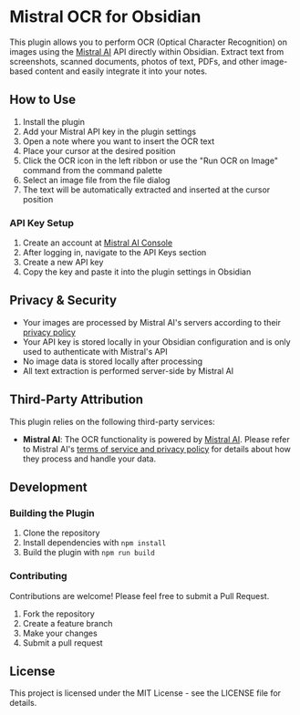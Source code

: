 # Mistral OCR for Obsidian

This plugin allows you to perform OCR (Optical Character Recognition) on images using the [Mistral AI](https://mistral.ai/) API directly within Obsidian. Extract text from screenshots, scanned documents, photos of text, PDFs, and other image-based content and easily integrate it into your notes.

## How to Use

1. Install the plugin
2. Add your Mistral API key in the plugin settings
3. Open a note where you want to insert the OCR text
4. Place your cursor at the desired position
5. Click the OCR icon in the left ribbon or use the "Run OCR on Image" command from the command palette
6. Select an image file from the file dialog
7. The text will be automatically extracted and inserted at the cursor position

### API Key Setup

1. Create an account at [Mistral AI Console](https://console.mistral.ai/signup/)
2. After logging in, navigate to the API Keys section
3. Create a new API key
4. Copy the key and paste it into the plugin settings in Obsidian

## Privacy & Security

-   Your images are processed by Mistral AI's servers according to their [privacy policy](https://mistral.ai/privacy/)
-   Your API key is stored locally in your Obsidian configuration and is only used to authenticate with Mistral's API
-   No image data is stored locally after processing
-   All text extraction is performed server-side by Mistral AI

## Third-Party Attribution

This plugin relies on the following third-party services:

-   **Mistral AI**: The OCR functionality is powered by [Mistral AI](https://mistral.ai/). Please refer to Mistral AI's [terms of service and privacy policy](https://mistral.ai/terms/) for details about how they process and handle your data.

## Development

### Building the Plugin

1. Clone the repository
2. Install dependencies with `npm install`
3. Build the plugin with `npm run build`

### Contributing

Contributions are welcome! Please feel free to submit a Pull Request.

1. Fork the repository
2. Create a feature branch
3. Make your changes
4. Submit a pull request

## License

This project is licensed under the MIT License - see the LICENSE file for details.
